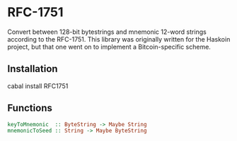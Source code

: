 # RFC-1751

Convert between 128-bit bytestrings and mnemonic 12-word strings according to
the RFC-1751. This library was originally written for the Haskoin project, but
that one went on to implement a Bitcoin-specific scheme.

## Installation

cabal install RFC1751

## Functions

```haskell
keyToMnemonic  :: ByteString -> Maybe String
mnemonicToSeed :: String -> Maybe ByteString
```
